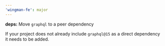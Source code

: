 ```yaml
---
'wingman-fe': major
---
```


**deps:** Move `graphql` to a peer dependency

If your project does not already include `graphql@15` as a direct dependency it needs to be added.
